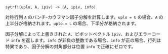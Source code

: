 ```
sytrf!(uplo, A, ipiv) -> (A, ipiv, info)
```

対称行列 `A` のバンチ-カウフマン因子分解を計算します。`uplo = U` の場合、`A` の上半分が格納されます。`uplo = L` の場合、下半分が格納されます。

因子分解によって上書きされた `A`、ピボットベクトル `ipiv`、およびエラーコード `info` を返します。`info` が非負の整数である場合、`info` が正の場合、行列は特異であり、因子分解の対角部分は位置 `info` で正確にゼロです。
